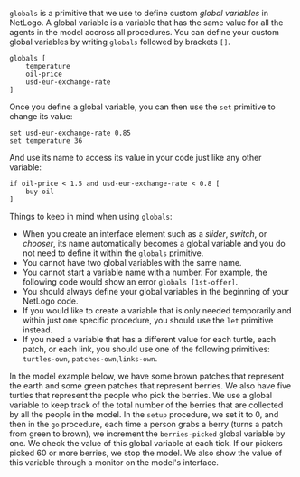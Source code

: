 `globals` is a primitive that we use to define custom *global variables* in NetLogo. A global variable is a variable that has the same value for all the agents in the model accross all procedures. You can define your custom global variables by writing  `globals` followed by brackets `[]`.



```
globals [
	temperature
	oil-price
	usd-eur-exchange-rate
]
```



Once you define a global variable, you can then use the `set` primitive to change its value:



```
set usd-eur-exchange-rate 0.85
set temperature 36
```



And use its name to access its value in your code just like any other variable:



```
if oil-price < 1.5 and usd-eur-exchange-rate < 0.8 [
	buy-oil
]
```



Things to keep in mind when using `globals`: 

* When you create an interface element such as a *slider*, *switch*, or *chooser*, its name automatically becomes a global variable and you do not need to define it within the `globals` primitive. 
* You cannot have two global variables with the same name.
* You cannot start a variable name with a number. For example, the following code would show an error `globals [1st-offer]`.
* You should always define your global variables in the beginning of your NetLogo code.
* If you would like to create a variable that is only needed temporarily and within just one specific procedure, you should use the `let` primitive instead.
* If you need a variable that has a different value for each turtle, each patch, or each link, you should use one of the following primitives: `turtles-own`, `patches-own`,`links-own`.



In the model example below, we have some brown patches that represent the earth and some green patches that represent berries. We also have five turtles that represent the people who pick the berries. We use a global variable to keep track of the total number of the berries that are collected by all the people in the model. In the `setup` procedure, we set it to 0, and then in the `go` procedure, each time a person grabs a berry (turns a patch from green to brown), we increment the `berries-picked` global variable by one. We check the value of this global variable at each tick. If our pickers picked 60 or more berries, we stop the model. We also show the value of this variable through a monitor on the model's interface.